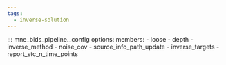 ```yaml
---
tags:
  - inverse-solution
---
```


::: mne_bids_pipeline._config
    options:
      members:
        - loose
        - depth
        - inverse_method
        - noise_cov
        - source_info_path_update
        - inverse_targets
        - report_stc_n_time_points
